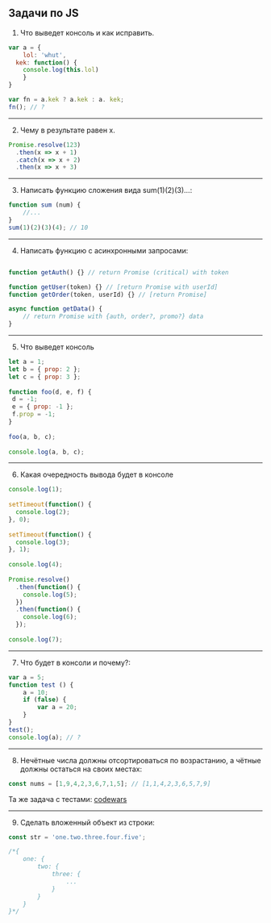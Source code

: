 ## Задачи по JS


1. Что выведет консоль и как исправить.  
```javaScript
var a = {
	lol: 'whut',
  kek: function() {
  	console.log(this.lol)
	}
}

var fn = a.kek ? a.kek : a. kek;
fn(); // ?  
```
___
2.  Чему в результате равен x.  
```javaScript
Promise.resolve(123)
  .then(x => x + 1)
  .catch(x => x + 2)
  .then(x => x + 3)
```
___
3. Написать функцию сложения вида sum(1)(2)(3)...:
```javaScript
function sum (num) {
    //...
}
sum(1)(2)(3)(4); // 10
```
___
4. Написать функцию с асинхронными запросами:
```javaScript

function getAuth() {} // return Promise (critical) with token

function getUser(token) {} // [return Promise with userId]
function getOrder(token, userId) {} // [return Promise]

async function getData() {
	// return Promise with {auth, order?, promo?} data
}
```
___
5. Что выведет консоль
```javaScript
let a = 1;
let b = { prop: 2 };
let c = { prop: 3 };
 
function foo(d, e, f) {
 d = -1;
 e = { prop: -1 };
 f.prop = -1;
}
 
foo(a, b, c);
 
console.log(a, b, c);
```
___
6. Какая очередность вывода будет в консоле
```javaScript
console.log(1);
 
setTimeout(function() {
  console.log(2);
}, 0);
 
setTimeout(function() {
  console.log(3);
}, 1);
 
console.log(4);
 
Promise.resolve()
  .then(function() {
    console.log(5);
  })
  .then(function() {
    console.log(6);
  });
 
console.log(7);
```
___
7. Что будет в консоли и почему?:
```javaScript
var a = 5;
function test () {
    a = 10;
    if (false) {
        var a = 20;
    }
}
test();
console.log(a); // ?
```
___
8. Нечётные числа должны отсортироваться по возрастанию, а чётные должны остаться на своих местах:
```javaScript
const nums = [1,9,4,2,3,6,7,1,5]; // [1,1,4,2,3,6,5,7,9]
```
Та же задача с тестами: [codewars](https://www.codewars.com/kata/578aa45ee9fd15ff4600090d)

___
9. Сделать вложенный объект из строки:
```javaScript
const str = 'one.two.three.four.five';

/*{
    one: {
        two: {
            three: {
                ...
            }
        }
    }
}*/
```
